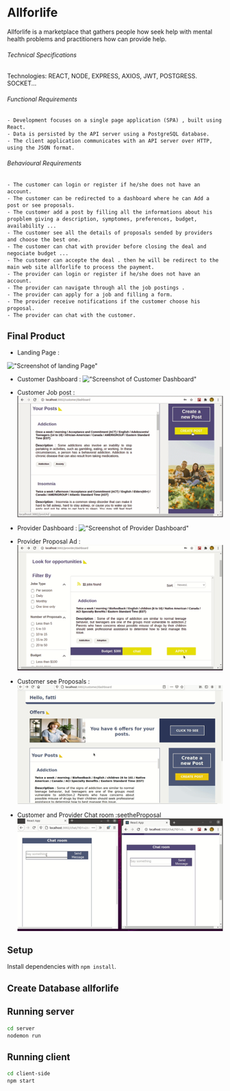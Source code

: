 # Allforlife
Allforlife is a marketplace that gathers people how seek help with mental health problems and practitioners how can provide help.

###### Technical Specifications
Technologies: REACT, NODE, EXPRESS, AXIOS, JWT, POSTGRESS. SOCKET... 

###### Functional Requirements
    - Development focuses on a single page application (SPA) , built using React.
    - Data is persisted by the API server using a PostgreSQL database.
    - The client application communicates with an API server over HTTP, using the JSON format.

###### Behavioural Requirements
    - The customer can login or register if he/she does not have an account.
    - The customer can be redirected to a dashboard where he can Add a post or see proposals.
    - The customer add a post by filling all the informations about his propblem giving a description, symptomes, preferences, budget, availability ...
    - The customer see all the details of proposals sended by providers and choose the best one. 
    - The customer can chat with provider before closing the deal and negociate budget ...
    - The customer can accepte the deal . then he will be redirect to the main web site allforlife to process the payment.
    - The provider can login or register if he/she does not have an account.
    - The provider can navigate through all the job postings .
    - The provider can apply for a job and filling a form.
    - The provider receive notifications if the customer choose his proposal.
    - The provider can chat with the customer.

## Final Product

- Landing Page :

!["Screenshot of landing Page"](https://github.com/fatimaEllabbar/allforlife/blob/master/client-side/public/docs/landing1.gif)


- Customer Dashboard :
!["Screenshot of Customer Dashboard"](https://github.com/fatimaEllabbar/allforlife/blob/master/client-side/public/docs/customerDashboard.gif)

- Customer Job post :
!["Screenshot of Customer Job Post"](https://github.com/fatimaEllabbar/allforlife/blob/master/client-side/public/docs/postAd.gif)

- Provider Dashboard :
!["Screenshot of Provider Dashboard"](https://github.com/fatimaEllabbar/allforlife/blob/master/client-side/public/docs/ProviderDashbord.gif)

- Provider Proposal Ad :
!["Screenshot of Provider Proposal Ad"](https://github.com/fatimaEllabbar/allforlife/blob/master/client-side/public/docs/ProposalAd.gif)


- Customer see Proposals :
!["Screenshot of  customer see Proposals "](https://github.com/fatimaEllabbar/allforlife/blob/master/client-side/public/docs/seetheProposal.gif)

- Customer and Provider Chat room :seetheProposal
!["Screenshot of  Customer and Provider Chat room "](https://github.com/fatimaEllabbar/allforlife/blob/master/client-side/public/docs/chat.gif)









## Setup

Install dependencies with `npm install`.

## Create Database allforlife

## Running server

```sh
cd server
nodemon run
```
## Running client

```sh
cd client-side
npm start
```

